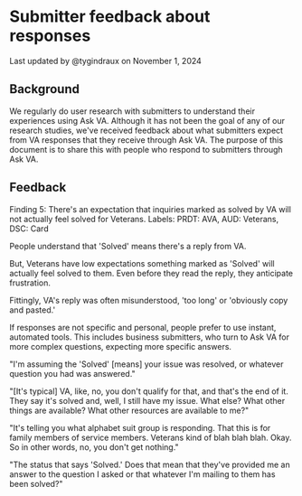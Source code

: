 # Submitter feedback about responses

Last updated by @tygindraux on November 1, 2024

## Background

We regularly do user research with submitters to understand their experiences using Ask VA. Although it has not been the goal of any of our research studies, we've received feedback about what submitters expect from VA responses that they receive through Ask VA. The purpose of this document is to share this with people who respond to submitters through Ask VA.

## Feedback

Finding 5: There's an expectation that inquiries marked as solved by VA will not actually feel solved for Veterans.
Labels: PRDT: AVA, AUD: Veterans, DSC: Card

People understand that 'Solved' means there's a reply from VA.

But, Veterans have low expectations something marked as 'Solved' will actually feel solved to them. Even before they read the reply, they anticipate frustration.

Fittingly, VA's reply was often misunderstood, 'too long' or 'obviously copy and pasted.'

If responses are not specific and personal, people prefer to use instant, automated tools. This includes business submitters, who turn to Ask VA for more complex questions, expecting more specific answers.

"I'm assuming the 'Solved' [means] your issue was resolved, or whatever question you had was answered."

"[It's typical] VA, like, no, you don't qualify for that, and that's the end of it. They say it's solved and, well, I still have my issue. What else? What other things are available? What other resources are available to me?"

"It's telling you what alphabet suit group is responding. That this is for family members of service members. Veterans kind of blah blah blah. Okay. So in other words, no, you don't get nothing."

"The status that says 'Solved.' Does that mean that they've provided me an answer to the question I asked or that whatever I'm mailing to them has been solved?"

